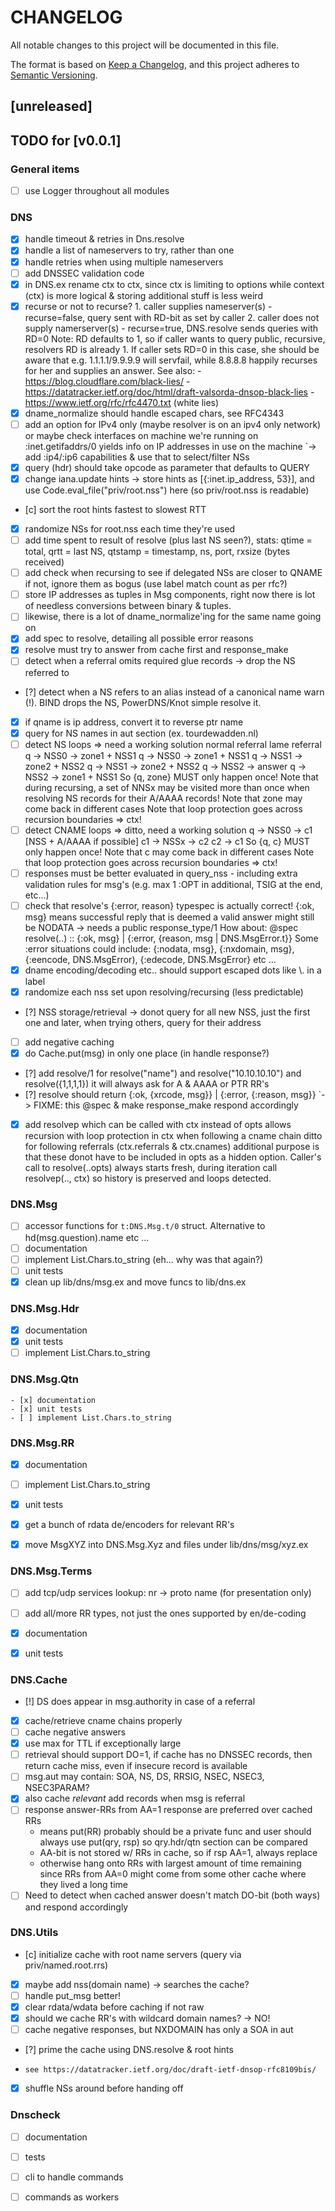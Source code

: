 # CHANGELOG

All notable changes to this project will be documented in this file.

The format is based on [Keep a Changelog](https://keepachangelog.com/en/1.0.0/),
and this project adheres to [Semantic Versioning](https://semver.org/spec/v2.0.0.html).

## [unreleased]

## TODO for [v0.0.1]

### General items
- [ ] use Logger throughout all modules

### DNS
- [x] handle timeout & retries in Dns.resolve
- [x] handle a list of nameservers to try, rather than one
- [x] handle retries when using multiple nameservers
- [ ] add DNSSEC validation code
- [x] in DNS.ex rename ctx to ctx, since ctx is limiting to options while
      context (ctx) is more logical & storing additional stuff is less weird
- [x] recurse or not to recurse?
      1. caller supplies nameserver(s)
         - recurse=false, query sent with RD-bit as set by caller
      2. caller does not supply namerserver(s)
         - recurse=true, DNS.resolve sends queries with RD=0
      Note: RD defaults to 1, so if caller wants to query public, recursive,
      resolvers RD is already 1.  If caller sets RD=0 in this case, she should
      be aware that e.g. 1.1.1.1/9.9.9.9 will servfail, while 8.8.8.8 happily
      recurses for her and supplies an answer.
      See also:
      - https://blog.cloudflare.com/black-lies/
      - https://datatracker.ietf.org/doc/html/draft-valsorda-dnsop-black-lies
      - https://www.ietf.org/rfc/rfc4470.txt (white lies)
- [x] dname_normalize should handle escaped chars, see RFC4343
- [ ] add an option for IPv4 only (maybe resolver is on an ipv4 only network)
      or maybe check interfaces on machine we're running on
      :inet.getifaddrs/0 yields info on IP addresses in use on the machine
      `-> add :ip4/:ip6 capabilities & use that to select/filter NSs
- [x] query (hdr) should take opcode as parameter that defaults to QUERY
- [x] change iana.update hints -> store hints as [{:inet.ip_address, 53}], and
      use Code.eval_file("priv/root.nss") here (so priv/root.nss is readable)
- [c] sort the root hints fastest to slowest RTT
- [x] randomize NSs for root.nss each time they're used
- [ ] add time spent to result of resolve (plus last NS seen?),
      stats: qtime = total, qrtt = last NS, qtstamp = timestamp, ns, port, rxsize (bytes received)
- [ ] add check when recursing to see if delegated NSs are closer to QNAME
      if not, ignore them as bogus (use label match count as per rfc?)
- [ ] store IP addresses as tuples in Msg components, right now there is lot
      of needless conversions between binary & tuples.
- [ ] likewise, there is a lot of dname_normalize'ing for the same name going on
- [x] add spec to resolve, detailing all possible error reasons
- [x] resolve must try to answer from cache first and response_make
- [ ] detect when a referral omits required glue records -> drop the NS
      referred to
- [?] detect when a NS refers to an alias instead of a canonical name
      warn (!). BIND drops the NS, PowerDNS/Knot simple resolve it.
- [x] if qname is ip address, convert it to reverse ptr name
- [x] query for NS names in aut section (ex. tourdewadden.nl)
- [ ] detect NS loops => need a working solution
      normal referral                  lame referral
      q -> NSS0 -> zone1 + NSS1        q -> NSS0 -> zone1 + NSS1
      q -> NSS1 -> zone2 + NSS2        q -> NSS1 -> zone2 + NSS2
      q -> NSS2 -> answer              q -> NSS2 -> zone1 + NSS1
      So {q, zone<x>} MUST only happen once!
      Note that during recursing, a set of NNSx may be visited more
      than once when resolving NS records for their A/AAAA records!
      Note that zone<x> may come back in different cases
      Note that loop protection goes across recursion boundaries => ctx!
- [ ] detect CNAME loops => ditto, need a working solution
      q  -> NSS0 -> c1 [NSS + A/AAAA if possible]
      c1 -> NSSx -> c2
      c2 -> c1
      So {q, c<x>} MUST only happen once!
      Note that c<x> may come back in different cases
      Note that loop protection goes across recursion boundaries => ctx!
- [ ] responses must be better evaluated in query_nss
      - including extra validation rules for msg's (e.g. max 1 :OPT in additional, TSIG
        at the end, etc...)
- [ ] check that resolve's {:error, reason} typespec is actually correct!
      {:ok, msg} means successful reply that is deemed a valid answer
      might still be NODATA -> needs a public response_type/1
      How about: @spec resolve(..) :: {:ok, msg} | {:error, {reason, msg | DNS.MsgError.t}}
      Some :error situations could include: {:nodata, msg}, {:nxdomain, msg},
      {:eencode, DNS.MsgError), {:edecode, DNS.MsgError} etc ...
- [x] dname encoding/decoding etc.. should support escaped dots like \\. in a label
- [x] randomize each nss set upon resolving/recursing (less predictable)
- [?] NSS storage/retrieval -> donot query for all new NSS, just the first
      one and later, when trying others, query for their address
- [ ] add negative caching
- [x] do Cache.put(msg) in only one place (in handle response?)
- [?] add resolve/1 for resolve("name") and resolve("10.10.10.10") and resolve({1,1,1,1})
      it will always ask for A & AAAA or PTR RR's
- [?] resolve should return {:ok, {xrcode, msg}} | {:error, {:reason, msg}}
      `-> FIXME: this @spec & make response_make respond accordingly
- [x] add resolvep which can be called with ctx instead of opts
      allows recursion with loop protection in ctx when following a cname chain
      ditto for following referrals (ctx.referrals & ctx.cnames)
      additional purpose is that these donot have to be included in opts as a
      hidden option. Caller's call to resolve(..opts) always starts fresh,
      during iteration call resolvep(.., ctx) so history is preserved and loops
      detected.

### DNS.Msg
- [ ] accessor functions for `t:DNS.Msg.t/0` struct.
      Alternative to hd(msg.question).name etc ...
- [ ] documentation
- [ ] implement List.Chars.to_string (eh... why was that again?)
- [ ] unit tests
- [x] clean up lib/dns/msg.ex and move funcs to lib/dns.ex

### DNS.Msg.Hdr
- [x] documentation
- [x] unit tests
- [ ] implement List.Chars.to_string

### DNS.Msg.Qtn
    - [x] documentation
    - [x] unit tests
    - [ ] implement List.Chars.to_string

### DNS.Msg.RR
- [x] documentation
- [ ] implement List.Chars.to_string
- [x] unit tests
- [x] get a bunch of rdata de/encoders for relevant RR's
- [x] move MsgXYZ into DNS.Msg.Xyz and files under lib/dns/msg/xyz.ex


### DNS.Msg.Terms
- [ ] add tcp/udp services lookup: nr -> proto name (for presentation only)
- [ ] add all/more RR types, not just the ones supported by en/de-coding
- [x] documentation
- [x] unit tests


### DNS.Cache
- [!] DS does appear in msg.authority in case of a referral
- [x] cache/retrieve cname chains properly
- [ ] cache negative answers
- [x] use max for TTL if exceptionally large
- [ ] retrieval should support DO=1, if cache has no DNSSEC records,
      then return cache miss, even if insecure record is available
- [ ] msg.aut may contain: SOA, NS, DS, RRSIG, NSEC, NSEC3, NSEC3PARAM?
- [x] also cache *relevant* add records when msg is referral
- [ ] response answer-RRs from AA=1 response are preferred over cached RRs
     - means put(RR) probably should be a private func and user should
       always use put(qry, rsp) so qry.hdr/qtn section can be compared
     - AA-bit is not stored w/ RRs in cache, so if rsp AA=1, always replace
     - otherwise hang onto RRs with largest amount of time remaining since RRs
           from AA=0 might come from some other cache where they lived a long time
- [ ] Need to detect when cached answer doesn't match DO-bit (both ways)
      and respond accordingly

### DNS.Utils
- [c] initialize cache with root name servers (query via priv/named.root.rrs)
- [x] maybe add nss(domain name) -> searches the cache?
- [ ] handle put_msg better!
- [x] clear rdata/wdata before caching if not raw
- [x] should we cache RR's with wildcard domain names? -> NO!
- [ ] cache negative responses, but NXDOMAIN has only a SOA in aut
- [?] prime the cache using DNS.resolve & root hints
-     see https://datatracker.ietf.org/doc/draft-ietf-dnsop-rfc8109bis/
- [x] shuffle NSs around before handing off

### Dnscheck
- [ ] documentation
- [ ] tests
- [ ] cli to handle commands
- [ ] commands as workers

